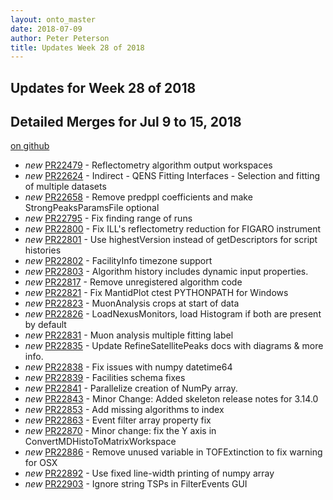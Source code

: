 ```yaml
---
layout: onto_master
date: 2018-07-09
author: Peter Peterson
title: Updates Week 28 of 2018
---
```

Updates for Week 28 of 2018
---------------------------

Detailed Merges for Jul 9 to 15, 2018
-------------------------------------
[on github](https://github.com/mantidproject/mantid/pulls?q=is%3Apr+merged%3A2018-07-10..2018-07-15)

* *new* [PR22479](https://github.com/mantidproject/mantid/pull/22479) - Reflectometry algorithm output workspaces
* *new* [PR22624](https://github.com/mantidproject/mantid/pull/22624) - Indirect - QENS Fitting Interfaces - Selection and fitting of multiple datasets
* *new* [PR22658](https://github.com/mantidproject/mantid/pull/22658) - Remove predppl coefficients and make StrongPeaksParamsFile optional
* *new* [PR22795](https://github.com/mantidproject/mantid/pull/22795) - Fix finding range of runs
* *new* [PR22800](https://github.com/mantidproject/mantid/pull/22800) - Fix ILL's reflectometry reduction for FIGARO instrument
* *new* [PR22801](https://github.com/mantidproject/mantid/pull/22801) - Use highestVersion instead of getDescriptors for script histories
* *new* [PR22802](https://github.com/mantidproject/mantid/pull/22802) - FacilityInfo timezone support
* *new* [PR22803](https://github.com/mantidproject/mantid/pull/22803) - Algorithm history includes dynamic input properties.
* *new* [PR22817](https://github.com/mantidproject/mantid/pull/22817) - Remove unregistered algorithm code
* *new* [PR22821](https://github.com/mantidproject/mantid/pull/22821) - Fix MantidPlot ctest PYTHONPATH for Windows
* *new* [PR22823](https://github.com/mantidproject/mantid/pull/22823) - MuonAnalysis crops at start of data
* *new* [PR22826](https://github.com/mantidproject/mantid/pull/22826) - LoadNexusMonitors, load Histogram if both are present by default
* *new* [PR22831](https://github.com/mantidproject/mantid/pull/22831) - Muon analysis multiple fitting label
* *new* [PR22835](https://github.com/mantidproject/mantid/pull/22835) - Update RefineSatellitePeaks docs with diagrams & more info.
* *new* [PR22838](https://github.com/mantidproject/mantid/pull/22838) - Fix issues with numpy datetime64
* *new* [PR22839](https://github.com/mantidproject/mantid/pull/22839) - Facilities schema fixes
* *new* [PR22841](https://github.com/mantidproject/mantid/pull/22841) - Parallelize creation of NumPy array.
* *new* [PR22843](https://github.com/mantidproject/mantid/pull/22843) - Minor Change: Added skeleton release notes for 3.14.0
* *new* [PR22853](https://github.com/mantidproject/mantid/pull/22853) - Add missing algorithms to index
* *new* [PR22863](https://github.com/mantidproject/mantid/pull/22863) - Event filter array property fix
* *new* [PR22870](https://github.com/mantidproject/mantid/pull/22870) - Minor change: fix the Y axis in ConvertMDHistoToMatrixWorkspace
* *new* [PR22886](https://github.com/mantidproject/mantid/pull/22886) - Remove unused variable in TOFExtinction to fix warning for OSX
* *new* [PR22892](https://github.com/mantidproject/mantid/pull/22892) - Use fixed line-width printing of numpy array
* *new* [PR22903](https://github.com/mantidproject/mantid/pull/22903) - Ignore string TSPs in FilterEvents GUI
